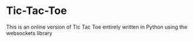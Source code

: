 # Tic-Tac-Toe
This is an online version of Tic Tac Toe entirely written in Python using the websockets library
